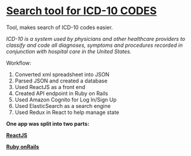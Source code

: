 # [Search tool for ICD-10 CODES](https://carecloudreact.herokuapp.com/icd10)

Tool, makes search of ICD-10 codes easier.

*ICD-10 is a system used by physicians and other healthcare providers to classify and code all diagnoses, symptoms and procedures recorded in conjunction with hospital care in the United States.*

Workflow:
1. Converted xml spreadsheet into JSON
2. Parsed JSON and created a database
3. Used ReactJS as a front end
4. Created API endpoint in Ruby on Rails
5. Used Amazon Cognito for Log In/Sign Up
6. Used ElasticSearch as a search engine
7. Used Redux in React to help manage state

**One app was split into two parts:**

**[ReactJS](https://github.com/vprotsan/cloud-react)** 

**[Ruby onRails](https://github.com/vprotsan/careCloud)**
